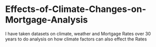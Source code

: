 # Effects-of-Climate-Changes-on-Mortgage-Analysis
I  have taken datasets on climate, weather and Mortgage Rates over 30 years to do analysis on how climate factors can also effect the Rates 
